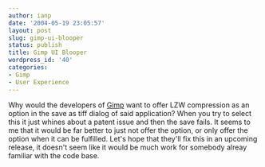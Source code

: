 ```yaml
---
author: ianp
date: '2004-05-19 23:05:57'
layout: post
slug: gimp-ui-blooper
status: publish
title: Gimp UI Blooper
wordpress_id: '40'
categories:
- Gimp
- User Experience
---
```


Why would the developers of [Gimp](http://www.gimp.org) want to offer
LZW compression as an option in the save as tiff dialog of said
application? When you try to select this it just whines about a patent
issue and then the save fails. It seems to me that it would be far
better to just not offer the option, or only offer the option when it
can be fulfilled. Let's hope that they'll fix this in an upcoming
release, it doesn't seem like it would be much work for somebody alreay
familiar with the code base.
